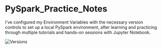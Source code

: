 # PySpark_Practice_Notes
I've configured my Environment Variables with the necessary version controls to set up a local PySpark environment, after learning and practicing through multiple tutorials and hands-on sessions with Jupyter Notebook.
 

![Versions](https://github.com/AkshayABK/PySpark_Practice_Notes/assets/92500657/68ea919f-9455-495e-a2d0-b8f2cbb465a3)

